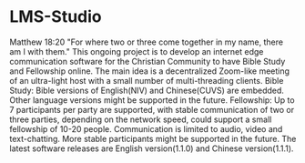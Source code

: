 # LMS-Studio

Matthew 18:20 "For where two or three come together in my name, there am I with them."
This ongoing project is to develop an internet edge communication software for the Christian Community to have Bible Study and Fellowship online. The main idea is a decentralized Zoom-like meeting of an ultra-light host with a small number of multi-threading clients.
Bible Study: Bible versions of English(NIV) and Chinese(CUVS) are embedded. Other language versions might be supported in the future.
Fellowship: Up to 7 participants per party are supported, with stable communication of two or three parties, depending on the network speed, could support a small fellowship of 10-20 people. Communication is limited to audio, video and text-chatting. More stable participants might be supported in the future.
The latest software releases are English version(1.1.0) and Chinese version(1.1.1).